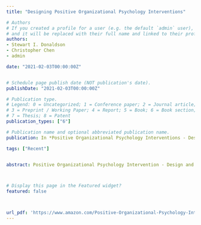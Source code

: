 ```yaml
---
title: "Designing Positive Organizational Psychology Interventions"

# Authors
# If you created a profile for a user (e.g. the default `admin` user), write the username (folder name) here 
# and it will be replaced with their full name and linked to their profile.
authors:
- Stewart I. Donaldson
- Christopher Chen
- admin

date: "2021-02-03T00:00:00Z"


# Schedule page publish date (NOT publication's date).
publishDate: "2021-02-03T00:00:00Z"

# Publication type.
# Legend: 0 = Uncategorized; 1 = Conference paper; 2 = Journal article;
# 3 = Preprint / Working Paper; 4 = Report; 5 = Book; 6 = Book section;
# 7 = Thesis; 8 = Patent
publication_types: ["6"]

# Publication name and optional abbreviated publication name.
publication: In *Positive Organizational Psychology Interventions - Design & Evaluation*

tags: ["Recent"]


abstract: Positive Organizational Psychology Intervention - Design and Evaluation delivers a concise description and synthesis of positive organizational psychology theory, empirical research, and evidence-based applications. Based on a thorough review of the peer-reviewed literature by the accomplished and distinguished editors, the book offers readers an encapsulation of the growth of the field and the latest state-of-the-art theory and research-driven interventions in this emerging area.



# Display this page in the Featured widget?
featured: false



url_pdf: 'https://www.amazon.com/Positive-Organizational-Psychology-Interventions-Evaluation/dp/1118977378'
---
```


